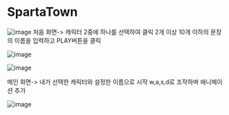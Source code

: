 # SpartaTown
 
![image](https://github.com/somrang2/SpartaTown/assets/167191895/31078d31-4de7-45e5-b60c-97256ca7f586)
처음 화면-> 캐릭터 2중에 하나를 선택하여 클릭
2개 이상 10개 이하의 문장의 이름을 입력하고 PLAY버튼을 클릭


![image](https://github.com/somrang2/SpartaTown/assets/167191895/0dbd1e5a-f8f1-4a9d-941e-e582856a83bc)


![image](https://github.com/somrang2/SpartaTown/assets/167191895/42788daa-7b28-4158-b1e8-cc4ed1ab5d4e)

메인 화면-> 내가 선택한 캐릭터와 설정한 이름으로 시작
w,a,s,d로 조작하며 애니메이션 추가


![image](https://github.com/somrang2/SpartaTown/assets/167191895/264e114f-87bc-4ca1-b159-35ed281814bf)
